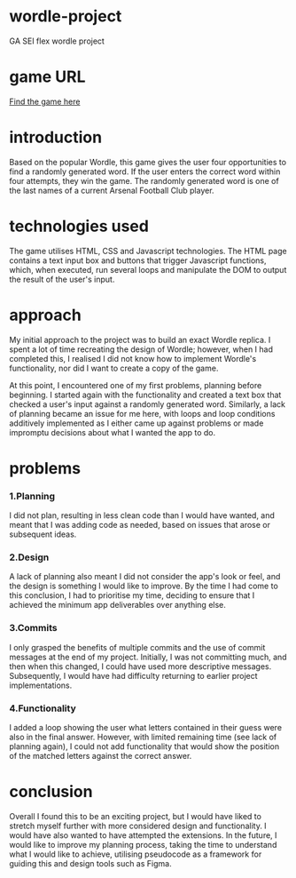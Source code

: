 # wordle-project
GA SEI flex wordle project 

# game URL
[Find the game here][def]

# introduction 

Based on the popular Wordle, this game gives the user four opportunities to find a randomly generated word. If the user enters the correct word within four attempts, they win the game. 
The randomly generated word is one of the last names of a current Arsenal Football Club player. 

# technologies used
The game utilises HTML, CSS and Javascript technologies. 
The HTML page contains a text input box and buttons that trigger Javascript functions, which, when executed, run several loops and manipulate the DOM to output the result of the user's input. 


# approach 
My initial approach to the project was to build an exact Wordle replica. I spent a  lot of time recreating the design of Wordle; however, when I had completed this, I realised I did not know how to implement Wordle's functionality, nor did I want to create a copy of the game. 

At this point, I encountered one of my first problems, planning before beginning. 
I started again with the functionality and created a text box that checked a user's input against a randomly generated word. Similarly, a lack of planning became an issue for me here, with loops and loop conditions additively implemented as I either came up against problems or made impromptu decisions about what I wanted the app to do. 

# problems 

### 1.Planning

I did not plan, resulting in less clean code than I would have wanted, and meant that I was adding code as needed, based on issues that arose or subsequent ideas. 

### 2.Design 

A lack of planning also meant I did not consider the app's look or feel, and the design is something I would like to improve. By the time I had come to this conclusion, I had to prioritise my time, deciding to ensure that I achieved the minimum app deliverables over anything else. 

### 3.Commits

I only grasped the benefits of multiple commits and the use of commit messages at the end of my project. Initially, I was not committing much, and then when this changed, I could have used more descriptive messages. Subsequently, I would have had difficulty returning to earlier project implementations. 

### 4.Functionality
I added a loop showing the user what letters contained in their guess were also in the final answer. However, with limited remaining time (see lack of planning again), I could not add functionality that would show the position of the matched letters against the correct answer. 
 

# conclusion 

Overall I found this to be an exciting project, but I would have liked to stretch myself further with more considered design and functionality. I would have also wanted to have attempted the extensions. In the future, I would like to improve my planning process, taking the time to understand what I would like to achieve, utilising pseudocode as a framework for guiding this and design tools such as Figma. 

[def]: https://tris-riley.github.io/wordle-project/